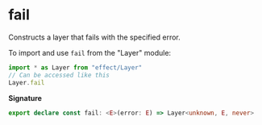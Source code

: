 # fail

Constructs a layer that fails with the specified error.

To import and use `fail` from the "Layer" module:

```ts
import * as Layer from "effect/Layer"
// Can be accessed like this
Layer.fail
```

**Signature**

```ts
export declare const fail: <E>(error: E) => Layer<unknown, E, never>
```
